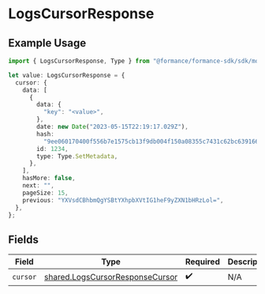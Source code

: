 # LogsCursorResponse

## Example Usage

```typescript
import { LogsCursorResponse, Type } from "@formance/formance-sdk/sdk/models/shared";

let value: LogsCursorResponse = {
  cursor: {
    data: [
      {
        data: {
          "key": "<value>",
        },
        date: new Date("2023-05-15T22:19:17.029Z"),
        hash:
          "9ee060170400f556b7e1575cb13f9db004f150a08355c7431c62bc639166431e",
        id: 1234,
        type: Type.SetMetadata,
      },
    ],
    hasMore: false,
    next: "",
    pageSize: 15,
    previous: "YXVsdCBhbmQgYSBtYXhpbXVtIG1heF9yZXN1bHRzLol=",
  },
};
```

## Fields

| Field                                                                                     | Type                                                                                      | Required                                                                                  | Description                                                                               |
| ----------------------------------------------------------------------------------------- | ----------------------------------------------------------------------------------------- | ----------------------------------------------------------------------------------------- | ----------------------------------------------------------------------------------------- |
| `cursor`                                                                                  | [shared.LogsCursorResponseCursor](../../../sdk/models/shared/logscursorresponsecursor.md) | :heavy_check_mark:                                                                        | N/A                                                                                       |